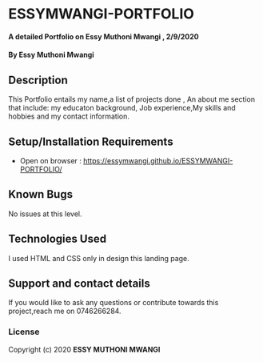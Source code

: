 # ESSYMWANGI-PORTFOLIO
#### A detailed Portfolio on Essy Muthoni Mwangi , 2/9/2020
#### By **Essy Muthoni Mwangi**
## Description
This Portfolio entails my name,a list of projects done , An about me section that include: my educaton background, Job experience,My skills and hobbies and my contact information.
## Setup/Installation Requirements
* Open on browser : https://essymwangi.github.io/ESSYMWANGI-PORTFOLIO/
## Known Bugs
No issues at this level.
## Technologies Used
I used HTML and CSS only in design this landing page.
## Support and contact details
If you would like to ask any questions or contribute towards this project,reach me on 0746266284.
### License
Copyright (c) 2020 **ESSY MUTHONI MWANGI**
